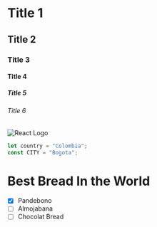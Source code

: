 # Title 1
## Title 2
### Title 3
#### Title 4
##### Title 5
###### Title 6

![React Logo](https://upload.wikimedia.org/wikipedia/commons/thumb/f/f8/Flag_of_Colombia.png/800px-Flag_of_Colombia.png)

``` javascript
let country = "Colombia";
const CITY = "Bogota";
```

# Best Bread In the World
- [X] Pandebono
- [ ] Almojabana
- [ ] Chocolat Bread

